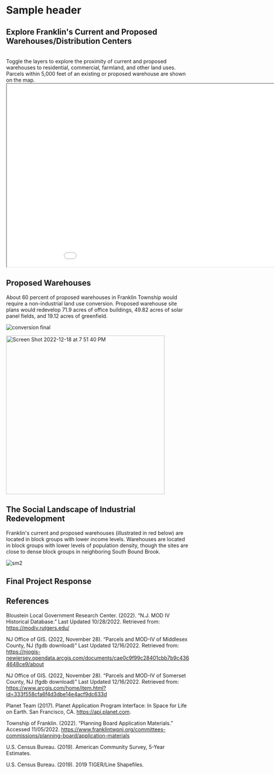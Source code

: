 # Sample header

## Explore Franklin's Current and Proposed Warehouses/Distribution Centers
<br>
Toggle the layers to explore the proximity of current and proposed warehouses to residential, commercial, farmland, and other land uses. Parcels within 5,000 feet of an existing or proposed warehouse are shown on the map.
<br>
<iframe src="651_fall22_final_v3.html" height="500" width="1000"></iframe>

## Proposed Warehouses

About 60 percent of proposed warehouses in Franklin Township would require a non-industrial land use conversion. Proposed warehouse site plans would redevelop 71.9 acres of office buildings, 49.82 acres of solar panel fields, and 19.12 acres of greenfield.

![conversion final](https://user-images.githubusercontent.com/96669714/208326131-ea3eabc0-bbfa-4e15-b0c4-66f84d73c59a.png)

<img width="433" alt="Screen Shot 2022-12-18 at 7 51 40 PM" src="https://user-images.githubusercontent.com/96669714/208328755-c01a853a-3f75-4f24-9626-224f83ab8a3b.png">

## The Social Landscape of Industrial Redevelopment

Franklin's current and proposed warehouses (illustrated in red below) are located in block groups with lower income levels. Warehouses are located in block groups with lower levels of population density, though the sites are close to dense block groups in neighboring South Bound Brook.

![sm2](https://user-images.githubusercontent.com/96669714/208324555-b29d7bf6-1e2c-42dc-b723-6533f439cae0.png)

## Final Project Response

## References

Bloustein Local Government Research Center. (2022). “N.J. MOD IV Historical Database.” Last Updated 10/28/2022. Retrieved from: https://modiv.rutgers.edu/

NJ Office of GIS. (2022, November 28). “Parcels and MOD-IV of Middlesex County, NJ (fgdb download)” Last Updated 12/16/2022. Retrieved from: https://njogis-newjersey.opendata.arcgis.com/documents/cae0c9f99c28401cbb7b9c4364648ce9/about 

NJ Office of GIS. (2022, November 28). “Parcels and MOD-IV of Somerset County, NJ (fgdb download)” Last Updated 12/16/2022. Retrieved from: https://www.arcgis.com/home/item.html?id=333f558cfa6f4d3dbe14e4acf9dc633d 

Planet Team (2017). Planet Application Program Interface: In Space for Life on Earth. San Francisco, CA. https://api.planet.com.

Township of Franklin. (2022). “Planning Board Application Materials.” Accessed 11/05/2022. https://www.franklintwpnj.org/committees-commissions/planning-board/application-materials 

U.S. Census Bureau. (2019). American Community Survey, 5-Year Estimates. 

U.S. Census Bureau. (2019). 2019 TIGER/Line Shapefiles.
